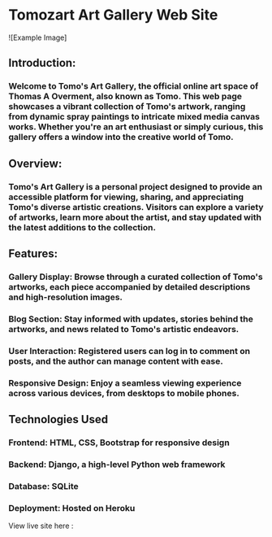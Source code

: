 # Tomozart Art Gallery Web Site
![Example Image]
## Introduction:
### Welcome to Tomo's Art Gallery, the official online art space of Thomas A Overment, also known as Tomo. This web page showcases a vibrant collection of Tomo's artwork, ranging from dynamic spray paintings to intricate mixed media canvas works. Whether you're an art enthusiast or simply curious, this gallery offers a window into the creative world of Tomo.

## Overview:
### Tomo's Art Gallery is a personal project designed to provide an accessible platform for viewing, sharing, and appreciating Tomo's diverse artistic creations. Visitors can explore a variety of artworks, learn more about the artist, and stay updated with the latest additions to the collection.

## Features:
### Gallery Display: Browse through a curated collection of Tomo's artworks, each piece accompanied by detailed descriptions and high-resolution images.
### Blog Section: Stay informed with updates, stories behind the artworks, and news related to Tomo's artistic endeavors.
### User Interaction: Registered users can log in to comment on posts, and the author can manage content with ease.
### Responsive Design: Enjoy a seamless viewing experience across various devices, from desktops to mobile phones.
## Technologies Used
### Frontend: HTML, CSS, Bootstrap for responsive design
### Backend: Django, a high-level Python web framework
### Database: SQLite
### Deployment: Hosted on Heroku


View live site here :